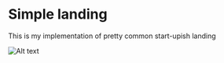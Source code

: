 # Simple landing 
This is my implementation of pretty common start-upish landing

![Alt text](./demo/landing_demon.jpg?raw=true "Landing page of Purrfect match")
